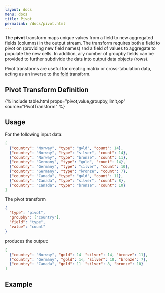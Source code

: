 ```yaml
---
layout: docs
menu: docs
title: Pivot
permalink: /docs/pivot.html
---
```


The **pivot** transform maps unique values from a field to new aggregated fields (columns) in the output stream. The transform requires both a field to pivot on (providing new field names) and a field of values to aggregate to populate the new cells. In addition, any number of groupby fields can be provided to further subdivide the data into output data objects (rows).

Pivot transforms are useful for creating matrix or cross-tabulation data, acting as an inverse to the [fold](fold.html) transform.

## Pivot Transform Definition

{% include table.html props="pivot,value,groupby,limit,op" source="PivotTransform" %}

## Usage

For the following input data:

```json
[
  {"country": "Norway", "type": "gold", "count": 14},
  {"country": "Norway", "type": "silver", "count": 14},
  {"country": "Norway", "type": "bronze", "count": 11},
  {"country": "Germany", "type": "gold", "count": 14},
  {"country": "Germany", "type": "silver", "count": 10},
  {"country": "Germany", "type": "bronze", "count": 7},
  {"country": "Canada", "type": "gold", "count": 11},
  {"country": "Canada", "type": "silver", "count": 8},
  {"country": "Canada", "type": "bronze", "count": 10}
]
```

The pivot transform

```json
{
  "type": "pivot",
  "groupby": ["country"],
  "field": "type",
  "value": "count"
}
```

produces the output:

```json
[
  {"country": "Norway", "gold": 14, "silver": 14, "bronze": 11},
  {"country": "Germany", "gold": 14, "silver": 10, "bronze": 7},
  {"country": "Canada", "gold": 11, "silver": 8, "bronze": 10}
]
```

## Example

<div class="vl-example" data-name="bar_column_pivot"></div>
